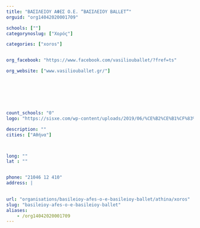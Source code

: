 ```yaml
---
title: "ΒΑΣΙΛΕΙΟΥ ΑΦΕΣ Ο.Ε. “ΒΑΣΙΛΕΙΟΥ BALLET”"
orguid: "org14042020001709"

schools: [""]
categorynoslug: ["Χορός"]

categories: ["xoros"]


org_facebook: "https://www.facebook.com/vasiliouballet/?fref=ts"

org_website: ["www.vasiliouballet.gr/"]







count_schools: "0"
logo: "https://sisxe.com/wp-content/uploads/2019/06/%CE%B2%CE%B1%CF%83%CE%B9%CE%BB%CE%B5%CE%B9%CE%BF%CF%85-%CE%B1%CF%86%CE%B5%CF%83logo-big.jpg"

description: ""
cities: ["Αθήνα"]



long: ""
lat : ""


phone: "21046 12 410"
address: |
    

url: "organisations/basileioy-afes-o-e-basileioy-ballet/athina/xoros"
slug: "basileioy-afes-o-e-basileioy-ballet"
aliases:
    - /org14042020001709
---
```



